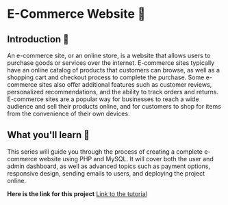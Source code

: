 # E-Commerce Website 🚀

## Introduction 📓

An e-commerce site, or an online store, is a website that allows users to purchase goods or services over the internet. E-commerce sites typically have an online catalog of products that customers can browse, as well as a shopping cart and checkout process to complete the purchase. Some e-commerce sites also offer additional features such as customer reviews, personalized recommendations, and the ability to track orders and returns. E-commerce sites are a popular way for businesses to reach a wide audience and sell their products online, and for customers to shop for items from the convenience of their own devices.

## What you'll learn 🎯

This series will guide you through the process of creating a complete e-commerce website using PHP and MySQL. It will cover both the user and admin dashboard, as well as advanced topics such as payment options, responsive design, sending emails to users, and deploying the project online.

**Here is the link for this project** [Link to the tutorial](https://www.youtube.com/watch?v=kIOTtRf9Drk&list=PL-h5aNeRKouEaGrQj6EXaqZsagEphQboI&index=1 "E-Commerce Website using PHP and MySQL")
